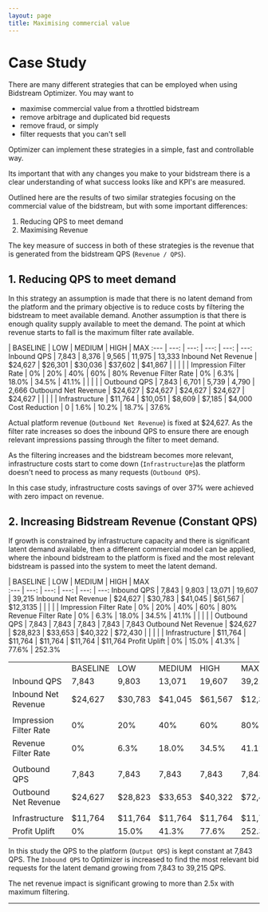 ```yaml
---
layout: page
title: Maximising commercial value
---
```


# Case Study

There are many different strategies that can be employed when using Bidstream Optimizer. You may want to

* maximise commercial value from a throttled bidstream
* remove arbitrage and duplicated bid requests
* remove fraud, or simply 
* filter requests that you can't sell

Optimizer can implement these strategies in a simple, fast and controllable way.

Its important that with any changes you make to your bidstream there is a clear understanding of what success looks like and KPI's are measured.

Outlined here are the results of two similar strategies focusing on the commercial value of the bidstream, but with some important differences:

1. Reducing QPS to meet demand
1. Maximising Revenue

The key measure of success in both of these strategies is the revenue that is generated from the bidstream QPS (`Revenue / QPS`).

## 1. Reducing QPS to meet demand

In this strategy an assumption is made that there is no latent demand from the platform and the primary objective is to reduce costs by filtering the bidstream to meet available demand. Another assumption is that there is enough quality supply available to meet the demand. The point at which revenue starts to fall is the maximum filter rate available.

 | BASELINE | LOW | MEDIUM | HIGH | MAX
:--- | ---: | ---: | ---: | ---: | ---:
Inbound QPS | 7,843 | 8,376 | 9,565 | 11,975 | 13,333
Inbound Net Revenue | $24,627 | $26,301 | $30,036 | $37,602 | $41,867
 |  |  |  |  | 
Impression Filter Rate | 0% | 20% | 40% | 60% | 80%
Revenue Filter Rate | 0% | 6.3% | 18.0% | 34.5% | 41.1%
 |  |  |  |  | 
Outbound QPS | 7,843 | 6,701 | 5,739 | 4,790 | 2,666
Outbound Net Revenue | $24,627 | $24,627 | $24,627 | $24,627 | $24,627
 |  |  |  |  | 
Infrastructure | $11,764 | $10,051 | $8,609 | $7,185 | $4,000
Cost Reduction | 0 | 1.6% | 10.2% | 18.7% | 37.6%

Actual platform revenue (`Outbound Net Revenue`) is fixed at $24,627. As the filter rate increases so does the inbound QPS to ensure there are enough relevant impressions passing through the filter to meet demand.

As the filtering increases and the bidstream becomes more relevant, infrastructure costs start to come down (`Infrastructure`)as the platform doesn't need to process as many requests (`Outbound QPS`).

In this case study, infrastructure costs savings of over 37% were achieved with zero impact on revenue.

## 2. Increasing Bidstream Revenue (Constant QPS)

If growth is constrained by infrastructure capacity and there is significant latent demand available, then a different commercial model can be applied, where the inbound bidstream to the platform is fixed and the most relevant bidstream is passed into the system to meet the latent demand.

 | BASELINE | LOW  | MEDIUM  | HIGH  | MAX  
:--- | ---: | ---: | ---: | ---: | ---:
Inbound QPS | 7,843 | 9,803 | 13,071 | 19,607 | 39,215 
Inbound Net Revenue | $24,627 | $30,783 | $41,045 | $61,567 | $12,3135 
 | | | | | 
Impression Filter Rate | 0% | 20% | 40% | 60% | 80% 
Revenue Filter Rate | 0% | 6.3% | 18.0% | 34.5% | 41.1% 
 | | | | | 
Outbound QPS | 7,843 | 7,843 | 7,843 | 7,843 | 7,843 
Outbound Net Revenue | $24,627 | $28,823 | $33,653 | $40,322 | $72,430 
 | | | | | 
Infrastructure | $11,764 | $11,764 | $11,764 | $11,764 | $11,764 
Profit Uplift | 0% | 15.0% | 41.3% | 77.6% | 252.3% 

<table class="case-study">
<tr><td></td><td>BASELINE</td><td>LOW </td><td>MEDIUM </td><td>HIGH </td><td>MAX </td></tr>
<tr><td class="l">Inbound QPS</td><td>7,843</td><td>9,803</td><td>13,071</td><td>19,607</td><td>39,215</td></tr>
<tr><td class="l">Inbound Net Revenue</td><td>$24,627</td><td>$30,783</td><td>$41,045</td><td>$61,567</td><td>$12,3135</td></tr>
<tr><td></td><td></td><td></td><td></td><td></td><td></td></tr>
<tr><td class="l">Impression Filter Rate</td><td>0%</td><td>20%</td><td>40%</td><td>60%</td><td>80%</td></tr>
<tr><td class="l">Revenue Filter Rate</td><td>0%</td><td>6.3%</td><td>18.0%</td><td>34.5%</td><td>41.1%</td></tr>
<tr><td></td><td></td><td></td><td></td><td></td><td></td></tr>
<tr><td class="l">Outbound QPS</td><td>7,843</td><td>7,843</td><td>7,843</td><td>7,843</td><td>7,843</td></tr>
<tr><td class="l">Outbound Net Revenue</td><td>$24,627</td><td>$28,823</td><td>$33,653</td><td>$40,322</td><td>$72,430</td></tr>
<tr><td></td><td></td><td></td><td></td><td></td><td></td></tr>
<tr><td class="l">Infrastructure</td><td>$11,764</td><td>$11,764</td><td>$11,764</td><td>$11,764</td><td>$11,764</td></tr>
<tr><td class="l">Profit Uplift</td><td>0%</td><td>15.0%</td><td>41.3%</td><td>77.6%</td><td>252.3%</td></tr>
</table>

In this study the QPS to the platform (`Output QPS`) is kept constant at 7,843 QPS. The `Inbound QPS` to Optimizer is increased to find the most relevant bid requests for the latent demand growing from 7,843 to 39,215 QPS. 

The net revenue impact is significant growing to more than 2.5x with maximum filtering.

-----

